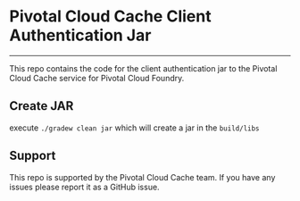 # Pivotal Cloud Cache Client Authentication Jar
---

This repo contains the code for the client authentication jar to the Pivotal Cloud Cache service for Pivotal Cloud Foundry.

## Create JAR
execute `./gradew clean jar` which will create a jar in the `build/libs`

## Support

This repo is supported by the Pivotal Cloud Cache team. If you have any issues please report it as a GitHub issue.
